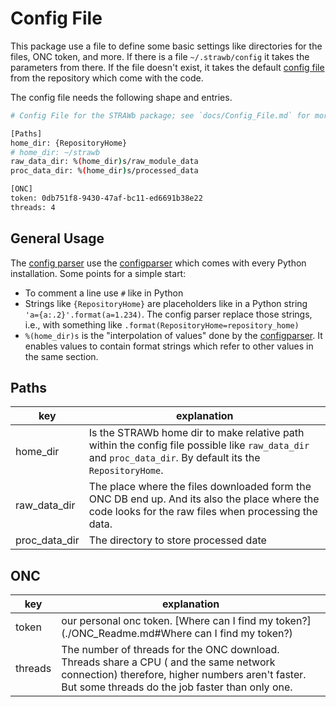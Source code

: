 # Config File

This package use a file to define some basic settings like directories for the files, ONC token, and more. If there is a file `~/.strawb/config` it takes the parameters from there. If the file doesn't exist, it takes the default [config file](../config) from the repository which come with the code.

The config file needs the following shape and entries.
```bash
# Config File for the STRAWb package; see `docs/Config_File.md` for more information

[Paths]
home_dir: {RepositoryHome}
# home_dir: ~/strawb
raw_data_dir: %(home_dir)s/raw_module_data
proc_data_dir: %(home_dir)s/processed_data

[ONC]
token: 0db751f8-9430-47af-bc11-ed6691b38e22
threads: 4
```

## General Usage
The [config parser](../src/strawb/config_parser/__init__.py) use the [configparser](https://docs.python.org/3/library/configparser.html) which comes with every Python installation. Some points for a simple start:
- To comment a line use `#` like in Python
- Strings like `{RepositoryHome}` are placeholders like in a Python string ` 'a={a:.2}'.format(a=1.234)`. The config parser replace those strings, i.e., with something like `.format(RepositoryHome=repository_home)`
- `%(home_dir)s` is the "interpolation of values" done by the [configparser](https://docs.python.org/3/library/configparser.html). It enables values to contain format strings which refer to other values in the same section.

## Paths
| key | explanation
|---|---|
| home_dir | Is the STRAWb home dir to make relative path within the config file possible like `raw_data_dir` and `proc_data_dir`. By default its the `RepositoryHome`.|
| raw_data_dir | The place where the files downloaded form the ONC DB end up. And its also the place where the code looks for the raw files when processing the data.|
| proc_data_dir | The directory to store processed date | 

## ONC
| key | explanation
|---|---|
| token | our personal onc token. [Where can I find my token?](./ONC_Readme.md#Where can I find my token?) |
| threads | The number of threads for the ONC download. Threads share a CPU ( and the same network connection) therefore, higher numbers aren't faster. But some threads do the job faster than only one.|

